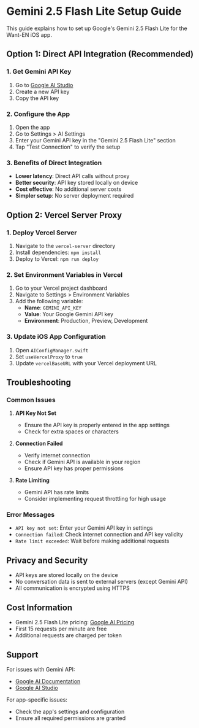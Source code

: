 # Gemini 2.5 Flash Lite Setup Guide

This guide explains how to set up Google's Gemini 2.5 Flash Lite for the Want-EN iOS app.

## Option 1: Direct API Integration (Recommended)

### 1. Get Gemini API Key

1. Go to [Google AI Studio](https://makersuite.google.com/app/apikey)
2. Create a new API key
3. Copy the API key

### 2. Configure the App

1. Open the app
2. Go to Settings > AI Settings
3. Enter your Gemini API key in the "Gemini 2.5 Flash Lite" section
4. Tap "Test Connection" to verify the setup

### 3. Benefits of Direct Integration

- **Lower latency**: Direct API calls without proxy
- **Better security**: API key stored locally on device
- **Cost effective**: No additional server costs
- **Simpler setup**: No server deployment required

## Option 2: Vercel Server Proxy

### 1. Deploy Vercel Server

1. Navigate to the `vercel-server` directory
2. Install dependencies: `npm install`
3. Deploy to Vercel: `npm run deploy`

### 2. Set Environment Variables in Vercel

1. Go to your Vercel project dashboard
2. Navigate to Settings > Environment Variables
3. Add the following variable:
   - **Name**: `GEMINI_API_KEY`
   - **Value**: Your Google Gemini API key
   - **Environment**: Production, Preview, Development

### 3. Update iOS App Configuration

1. Open `AIConfigManager.swift`
2. Set `useVercelProxy` to `true`
3. Update `vercelBaseURL` with your Vercel deployment URL

## Troubleshooting

### Common Issues

1. **API Key Not Set**
   - Ensure the API key is properly entered in the app settings
   - Check for extra spaces or characters

2. **Connection Failed**
   - Verify internet connection
   - Check if Gemini API is available in your region
   - Ensure API key has proper permissions

3. **Rate Limiting**
   - Gemini API has rate limits
   - Consider implementing request throttling for high usage

### Error Messages

- `API key not set`: Enter your Gemini API key in settings
- `Connection failed`: Check internet connection and API key validity
- `Rate limit exceeded`: Wait before making additional requests

## Privacy and Security

- API keys are stored locally on the device
- No conversation data is sent to external servers (except Gemini API)
- All communication is encrypted using HTTPS

## Cost Information

- Gemini 2.5 Flash Lite pricing: [Google AI Pricing](https://ai.google.dev/pricing)
- First 15 requests per minute are free
- Additional requests are charged per token

## Support

For issues with Gemini API:
- [Google AI Documentation](https://ai.google.dev/docs)
- [Google AI Studio](https://makersuite.google.com/)

For app-specific issues:
- Check the app's settings and configuration
- Ensure all required permissions are granted
